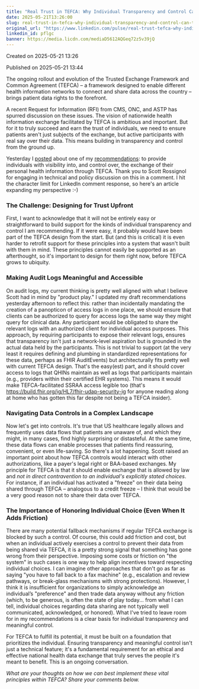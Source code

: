 ```yaml
---
title: "Real Trust in TEFCA: Why Individual Transparency and Control Can't Be an Afterthought"
date: 2025-05-21T13:26:00
slug: real-trust-in-tefca-why-individual-transparency-and-control-can-t-be-an-afterthought
original_url: "https://www.linkedin.com/pulse/real-trust-tefca-why-individual-transparency-control-cant-mandel-md-pflgc"
linkedin_id: pflgc
banner: https://media.licdn.com/mediaD5612AQGeq72z5v39jQ
---
```


Created on 2025-05-21 13:26

Published on 2025-05-21 13:44

The ongoing rollout and evolution of the Trusted Exchange Framework and Common Agreement (TEFCA) – a framework designed to enable different health information networks to connect and share data across the country – brings patient data rights to the forefront.

A recent Request for Information (RFI) from CMS, ONC, and ASTP has spurred discussion on these issues. The vision of nationwide health information exchange facilitated by TEFCA is ambitious and important. But for it to truly succeed and earn the trust of individuals, we need to ensure patients aren't just subjects of the exchange, but active participants with real say over their data. This means building in transparency and control from the ground up.

Yesterday I [posted](https://www.linkedin.com/posts/josh-mandel_empower-individuals-with-transparency-and-activity-7330597169361510401-bVZf?rcm=ACoAAAddiWMB0h6icik-ZA6buMW0_YIOCw4I0LQ) about one of my [recommendations](https://joshuamandel.com/cms-rfi-collab/#tefca-and-health-information-networks-must-prioritize-individual-rights-security-and-access): to provide individuals with visibility into, and control over, the exchange of their personal health information through TEFCA. Thank you to Scott Rossignol for engaging in technical and policy discussion on this in a comment. I hit the character limit for LinkedIn comment response, so here's an article expanding my perspective :-)

### The Challenge: Designing for Trust Upfront

First, I want to acknowledge that it will not be entirely easy or straightforward to build support for the kinds of individual transparency and control I am recommending. If it were easy, it probably would have been part of the TEFCA design from the start. But (and this is critical) it is even harder to retrofit support for these principles into a system that wasn't built with them in mind. These principles cannot easily be supported as an afterthought, so it's important to design for them right now, before TEFCA grows to ubiquity.

### Making Audit Logs Meaningful and Accessible

On audit logs, my current thinking is pretty well aligned with what I believe Scott had in mind by "product play." I updated my draft recommendations yesterday afternoon to reflect this: rather than incidentally mandating the creation of a panopticon of access logs in one place, we should ensure that clients can be authorized to query for access logs the same way they might query for clinical data. Any participant would be obligated to share the relevant logs with an authorized client for individual access purposes. This approach, by requiring participants to expose their relevant logs, ensures that transparency isn't just a network-level aspiration but is grounded in the actual data held by the participants. This is not trivial to support (at the very least it requires defining and plumbing in standardized representations for these data, perhaps as FHIR AuditEvents) but architecturally fits pretty well with current TEFCA design. That's the easy(est) part, and it should cover access to logs that QHINs maintain as well as logs that participants maintain (e.g., providers within their certified EHR systems). This means it would make TEFCA-facilitated SSRAA access legible too (that's <https://build.fhir.org/ig/HL7/fhir-udap-security-ig> for anyone reading along at home who has gotten this far despite not being a TEFCA insider).

### Navigating Data Controls in a Complex Landscape

Now let's get into controls. It's true that US healthcare legally allows and frequently uses data flows that patients are unaware of, and which they might, in many cases, find highly surprising or distasteful. At the same time, these data flows can enable processes that patients find reassuring, convenient, or even life-saving. So there's a lot happening. Scott raised an important point about how TEFCA controls would interact with other authorizations, like a payer's legal right or BAA-based exchanges. My principle for TEFCA is that it should enable exchange that is allowed by law and *not in direct contravention to an individual's explicitly stated choices*. For instance, if an individual has activated a "freeze" on their data being shared through TEFCA – analogous to a credit freeze – I think that would be a very good reason not to share their data over TEFCA.

### The Importance of Honoring Individual Choice (Even When It Adds Friction)

There are many potential fallback mechanisms if regular TEFCA exchange is blocked by such a control. Of course, this could add friction and cost, but when an individual actively exercises a control to prevent their data from being shared via TEFCA, it is a pretty strong signal that something has gone wrong from their perspective. Imposing some costs or friction on "the system" in such cases is one way to help align incentives toward respecting individual choices. I can imagine other approaches that don't go as far as saying "you have to fall back to a fax machine" (e.g., escalation and review pathways, or break-glass mechanisms with strong protections). However, I think it is insufficient for organizations to simply acknowledge an individual’s "preference" and then trade data anyway without any friction (which, to be generous, is often the state of play today... from what I can tell, individual choices regarding data sharing are not typically well communicated, acknowledged, or honored). What I've tried to leave room for in my recommendations is a clear basis for individual transparency and meaningful control.

For TEFCA to fulfill its potential, it must be built on a foundation that prioritizes the individual. Ensuring transparency and meaningful control isn't just a technical feature; it's a fundamental requirement for an ethical and effective national health data exchange that truly serves the people it's meant to benefit. This is an ongoing conversation.

*What are your thoughts on how we can best implement these vital principles within TEFCA? Share your comments below.*
